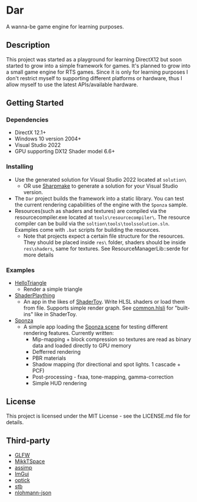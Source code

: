 # Dar

A wanna-be game engine for learning purposes.

## Description

This project was started as a playground for learning DirectX12 but soon started to grow into a simple framework for games. It's planned to grow into a small game engine for RTS games. Since it is only for learning purposes I don't restrict myself to supporting different platforms or hardware, thus I allow myself to use the latest APIs/available hardware.

## Getting Started

### Dependencies

* DirectX 12.1+
* Windows 10 version 2004+
* Visual Studio 2022
* GPU supporting DX12 Shader model 6.6+

### Installing

* Use the generated solution for Visual Studio 2022 located at `solution\`
	* OR use [Sharpmake](https://github.com/ubisoft/Sharpmake) to generate a solution for your Visual Studio version.
* The `Dar` project builds the framework into a static library. You can test the current rendering capabilities of the engine with the `Sponza` sample.
* Resources(such as shaders and textures) are compiled via the resourcecompiler.exe located at `tools\resourcecompiler\`. The resource compiler can be build via the `soltion\tools\toolssolution.sln`. Examples come with `.bat` scripts for building the resources.
	* Note that projects expect a certain file structure for the resources. They should be placed inside `res\` folder, shaders should be inside `res\shaders`, same for textures. See ResourceManagerLib::serde for more details

### Examples

* [HelloTriangle](examples/hello_triangle)
	* Render a simple triangle
* [ShaderPlaything](examples/shader_plaything)
	* An app in the likes of [ShaderToy](https://www.shadertoy.com/). Write HLSL shaders or load them from file. Supports simple render graph. See [common.hlsli](examples/shader_plaything/res/shaders/common.hlsli) for "built-ins" like in ShaderToy.
* [Sponza](examples/sponza)
	* A simple app loading the [Sponza scene](https://www.cryengine.com/marketplace/product/crytek/sponza-sample-scene) for testing different rendering features. Currently written:
		- Mip-mapping + block compression so textures are read as binary data and loaded directly to GPU memory
		- Defferred rendering
		- PBR materials
		- Shadow mapping (for directional and spot lights. 1 cascade + PCF)
		- Post-processing - fxaa, tone-mapping, gamma-correction
		- Simple HUD rendering

## License

This project is licensed under the MIT License - see the LICENSE.md file for details.

## Third-party

* [GLFW](https://github.com/glfw/glfw)
* [MikkTSpace](https://github.com/mmikk/MikkTSpace)
* [assimp](https://github.com/assimp/assimp)
* [ImGui](https://github.com/ocornut/imgui)
* [optick](https://github.com/bombomby/optick)
* [stb](https://github.com/nothings/stb)
* [nlohmann-json](https://github.com/nlohmann/json)